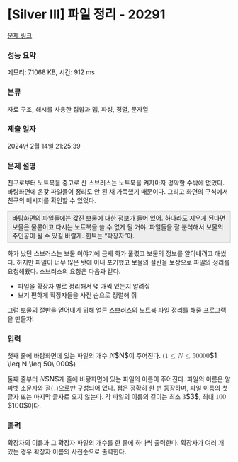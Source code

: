 # [Silver III] 파일 정리 - 20291 

[문제 링크](https://www.acmicpc.net/problem/20291) 

### 성능 요약

메모리: 71068 KB, 시간: 912 ms

### 분류

자료 구조, 해시를 사용한 집합과 맵, 파싱, 정렬, 문자열

### 제출 일자

2024년 2월 14일 21:25:39

### 문제 설명

<p>친구로부터 노트북을 중고로 산 스브러스는 노트북을 켜자마자 경악할 수밖에 없었다. 바탕화면에 온갖 파일들이 정리도 안 된 채 가득했기 때문이다. 그리고 화면의 구석에서 친구의 메시지를 확인할 수 있었다.</p>

<p style="background: rgb(238, 238, 238); border: 1px solid rgb(204, 204, 204); padding: 5px 10px;">바탕화면의 파일들에는 값진 보물에 대한 정보가 들어 있어. 하나라도 지우게 된다면 보물은 물론이고 다시는 노트북을 쓸 수 없게 될 거야. 파일들을 잘 분석해서 보물의 주인공이 될 수 있길 바랄게. 힌트는 “확장자”야.</p>

<p>화가 났던 스브러스는 보물 이야기에 금세 화가 풀렸고 보물의 정보를 알아내려고 애썼다. 하지만 파일이 너무 많은 탓에 이내 포기했고 보물의 절반을 보상으로 파일의 정리를 요청해왔다. 스브러스의 요청은 다음과 같다.</p>

<ul>
	<li>파일을 확장자 별로 정리해서 몇 개씩 있는지 알려줘</li>
	<li>보기 편하게 확장자들을 사전 순으로 정렬해 줘</li>
</ul>

<p>그럼 보물의 절반을 얻어내기 위해 얼른 스브러스의 노트북 파일 정리를 해줄 프로그램을 만들자!</p>

### 입력 

 <p>첫째 줄에 바탕화면에 있는 파일의 개수 <mjx-container class="MathJax" jax="CHTML" style="font-size: 111.4%; position: relative;"><mjx-math class="MJX-TEX" aria-hidden="true"><mjx-mi class="mjx-i"><mjx-c class="mjx-c1D441 TEX-I"></mjx-c></mjx-mi></mjx-math><mjx-assistive-mml unselectable="on" display="inline"><math xmlns="http://www.w3.org/1998/Math/MathML"><mi>N</mi></math></mjx-assistive-mml><span aria-hidden="true" class="no-mathjax mjx-copytext">$N$</span></mjx-container>이 주어진다. (<mjx-container class="MathJax" jax="CHTML" style="font-size: 111.4%; position: relative;"><mjx-math class="MJX-TEX" aria-hidden="true"><mjx-mn class="mjx-n"><mjx-c class="mjx-c31"></mjx-c></mjx-mn><mjx-mo class="mjx-n" space="4"><mjx-c class="mjx-c2264"></mjx-c></mjx-mo><mjx-mi class="mjx-i" space="4"><mjx-c class="mjx-c1D441 TEX-I"></mjx-c></mjx-mi><mjx-mo class="mjx-n" space="4"><mjx-c class="mjx-c2264"></mjx-c></mjx-mo><mjx-mn class="mjx-n" space="4"><mjx-c class="mjx-c35"></mjx-c><mjx-c class="mjx-c30"></mjx-c></mjx-mn><mjx-mtext class="mjx-n"><mjx-c class="mjx-cA0"></mjx-c></mjx-mtext><mjx-mn class="mjx-n"><mjx-c class="mjx-c30"></mjx-c><mjx-c class="mjx-c30"></mjx-c><mjx-c class="mjx-c30"></mjx-c></mjx-mn></mjx-math><mjx-assistive-mml unselectable="on" display="inline"><math xmlns="http://www.w3.org/1998/Math/MathML"><mn>1</mn><mo>≤</mo><mi>N</mi><mo>≤</mo><mn>50</mn><mtext> </mtext><mn>000</mn></math></mjx-assistive-mml><span aria-hidden="true" class="no-mathjax mjx-copytext">$1 \leq N \leq 50\ 000$</span></mjx-container>)</p>

<p>둘째 줄부터 <mjx-container class="MathJax" jax="CHTML" style="font-size: 111.4%; position: relative;"><mjx-math class="MJX-TEX" aria-hidden="true"><mjx-mi class="mjx-i"><mjx-c class="mjx-c1D441 TEX-I"></mjx-c></mjx-mi></mjx-math><mjx-assistive-mml unselectable="on" display="inline"><math xmlns="http://www.w3.org/1998/Math/MathML"><mi>N</mi></math></mjx-assistive-mml><span aria-hidden="true" class="no-mathjax mjx-copytext">$N$</span></mjx-container>개 줄에 바탕화면에 있는 파일의 이름이 주어진다. 파일의 이름은 알파벳 소문자와 점(<span style="color:#e74c3c;"><code>.</code></span>)으로만 구성되어 있다. 점은 정확히 한 번 등장하며, 파일 이름의 첫 글자 또는 마지막 글자로 오지 않는다. 각 파일의 이름의 길이는 최소 <mjx-container class="MathJax" jax="CHTML" style="font-size: 111.4%; position: relative;"><mjx-math class="MJX-TEX" aria-hidden="true"><mjx-mn class="mjx-n"><mjx-c class="mjx-c33"></mjx-c></mjx-mn></mjx-math><mjx-assistive-mml unselectable="on" display="inline"><math xmlns="http://www.w3.org/1998/Math/MathML"><mn>3</mn></math></mjx-assistive-mml><span aria-hidden="true" class="no-mathjax mjx-copytext">$3$</span></mjx-container>, 최대 <mjx-container class="MathJax" jax="CHTML" style="font-size: 111.4%; position: relative;"><mjx-math class="MJX-TEX" aria-hidden="true"><mjx-mn class="mjx-n"><mjx-c class="mjx-c31"></mjx-c><mjx-c class="mjx-c30"></mjx-c><mjx-c class="mjx-c30"></mjx-c></mjx-mn></mjx-math><mjx-assistive-mml unselectable="on" display="inline"><math xmlns="http://www.w3.org/1998/Math/MathML"><mn>100</mn></math></mjx-assistive-mml><span aria-hidden="true" class="no-mathjax mjx-copytext">$100$</span></mjx-container>이다.</p>

### 출력 

 <p>확장자의 이름과 그 확장자 파일의 개수를 한 줄에 하나씩 출력한다. 확장자가 여러 개 있는 경우 확장자 이름의 사전순으로 출력한다.</p>

